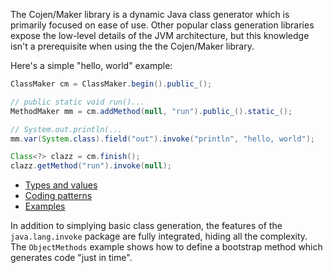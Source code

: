 The Cojen/Maker library is a dynamic Java class generator which is primarily focused on ease of use. Other popular class generation libraries expose the low-level details of the JVM architecture, but this knowledge isn't a prerequisite when using the the Cojen/Maker library.

Here's a simple "hello, world" example:

```java
ClassMaker cm = ClassMaker.begin().public_();

// public static void run()...
MethodMaker mm = cm.addMethod(null, "run").public_().static_();

// System.out.println(...
mm.var(System.class).field("out").invoke("println", "hello, world");

Class<?> clazz = cm.finish();
clazz.getMethod("run").invoke(null);
```

- [Types and values](docs/TypesAndValues.md)
- [Coding patterns](docs/CodingPatterns.md)
- [Examples](example/main/java/org/cojen/example)

In addition to simplying basic class generation, the features of the `java.lang.invoke` package are fully integrated, hiding all the complexity. The `ObjectMethods` example shows how to define a bootstrap method which generates code "just in time".
